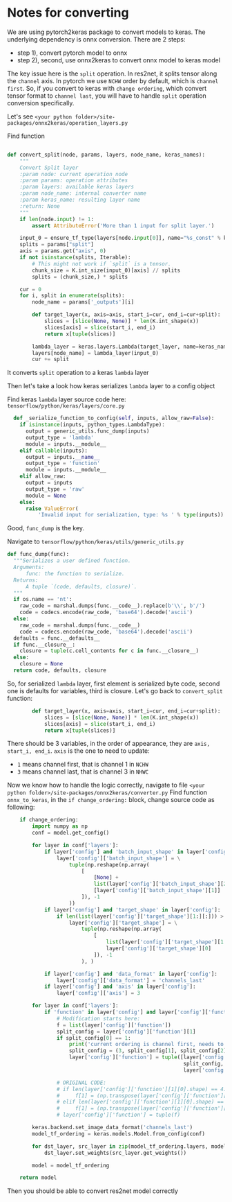 # Notes for converting

We are using pytorch2keras package to convert models to keras. The underlying dependency is onnx conversion.
There are 2 steps:

- step 1), convert pytorch model to onnx
- step 2), second, use onnx2keras to convert onnx model to keras model

The key issue here is the `split` operation. In res2net, it splits tensor along the `channel` axis.
In pytorch we use `NCHW` order by default, which is `channel first`. So, if you convert to keras with `change ordering`, which convert tensor format to `channel last`, you will have to handle `split` operation conversion specifically.

Let's see `<your python folder>/site-packages/onnx2keras/operation_layers.py`

Find function 

```python

def convert_split(node, params, layers, node_name, keras_names):
    """
    Convert Split layer
    :param node: current operation node
    :param params: operation attributes
    :param layers: available keras layers
    :param node_name: internal converter name
    :param keras_name: resulting layer name
    :return: None
    """
    if len(node.input) != 1:
        assert AttributeError('More than 1 input for split layer.')

    input_0 = ensure_tf_type(layers[node.input[0]], name="%s_const" % keras_names[0])
    splits = params["split"]
    axis = params.get("axis", 0)
    if not isinstance(splits, Iterable):
        # This might not work if `split` is a tensor.
        chunk_size = K.int_size(input_0)[axis] // splits
        splits = (chunk_size,) * splits

    cur = 0
    for i, split in enumerate(splits):
        node_name = params['_outputs'][i]

        def target_layer(x, axis=axis, start_i=cur, end_i=cur+split):
            slices = [slice(None, None)] * len(K.int_shape(x))
            slices[axis] = slice(start_i, end_i)
            return x[tuple(slices)]

        lambda_layer = keras.layers.Lambda(target_layer, name=keras_names[i])
        layers[node_name] = lambda_layer(input_0)
        cur += split
``` 

It converts `split` operation to a keras `lambda` layer

Then let's take a look how keras serializes `lambda` layer to a config object

Find keras `lambda` layer source code here: `tensorflow/python/keras/layers/core.py`

```python
  def _serialize_function_to_config(self, inputs, allow_raw=False):
    if isinstance(inputs, python_types.LambdaType):
      output = generic_utils.func_dump(inputs)
      output_type = 'lambda'
      module = inputs.__module__
    elif callable(inputs):
      output = inputs.__name__
      output_type = 'function'
      module = inputs.__module__
    elif allow_raw:
      output = inputs
      output_type = 'raw'
      module = None
    else:
      raise ValueError(
          'Invalid input for serialization, type: %s ' % type(inputs))
```

Good, `func_dump` is the key.

Navigate to `tensorflow/python/keras/utils/generic_utils.py`

```python
def func_dump(func):
  """Serializes a user defined function.
  Arguments:
      func: the function to serialize.
  Returns:
      A tuple `(code, defaults, closure)`.
  """
  if os.name == 'nt':
    raw_code = marshal.dumps(func.__code__).replace(b'\\', b'/')
    code = codecs.encode(raw_code, 'base64').decode('ascii')
  else:
    raw_code = marshal.dumps(func.__code__)
    code = codecs.encode(raw_code, 'base64').decode('ascii')
  defaults = func.__defaults__
  if func.__closure__:
    closure = tuple(c.cell_contents for c in func.__closure__)
  else:
    closure = None
  return code, defaults, closure
```

So, for serialized `lambda` layer, first element is serialized byte code, second one is defaults for variables, third is closure.
Let's go back to `convert_split` function:

```python
        def target_layer(x, axis=axis, start_i=cur, end_i=cur+split):
            slices = [slice(None, None)] * len(K.int_shape(x))
            slices[axis] = slice(start_i, end_i)
            return x[tuple(slices)]
```

There should be 3 variables, in the order of appearance, they are `axis, start_i, end_i`. 
`axis` is the one to need to update:
- `1` means channel first, that is channel 1 in `NCHW`
- `3` means channel last, that is channel 3 in `NHWC`

Now we know how to handle the logic correctly, navigate to file `<your python folder>/site-packages/onnx2keras/converter.py`
Find function `onnx_to_keras`, in the `if change_ordering:` block, change source code as following:

```python
    if change_ordering:
        import numpy as np
        conf = model.get_config()

        for layer in conf['layers']:
            if layer['config'] and 'batch_input_shape' in layer['config']:
                layer['config']['batch_input_shape'] = \
                    tuple(np.reshape(np.array(
                        [
                            [None] +
                            list(layer['config']['batch_input_shape'][2:][:]) +
                            [layer['config']['batch_input_shape'][1]]
                        ]), -1
                    ))
            if layer['config'] and 'target_shape' in layer['config']:
                if len(list(layer['config']['target_shape'][1:][:])) > 0:
                    layer['config']['target_shape'] = \
                        tuple(np.reshape(np.array(
                            [
                                list(layer['config']['target_shape'][1:][:]),
                                layer['config']['target_shape'][0]
                            ]), -1
                        ), )

            if layer['config'] and 'data_format' in layer['config']:
                layer['config']['data_format'] = 'channels_last'
            if layer['config'] and 'axis' in layer['config']:
                layer['config']['axis'] = 3

        for layer in conf['layers']:
            if 'function' in layer['config'] and layer['config']['function'][1] is not None:
                # Modification starts here:
                f = list(layer['config']['function'])
                split_config = layer['config']['function'][1]
                if split_config[0] == 1:
                    print('current ordering is channel first, needs to be converted')
                    split_config = (3, split_config[1], split_config[2])
                    layer['config']['function'] = tuple([layer['config']['function'][0],
                                                         split_config,
                                                         layer['config']['function'][2]])

                # ORIGINAL CODE:
                # if len(layer['config']['function'][1][0].shape) == 4:
                #     f[1] = (np.transpose(layer['config']['function'][1][0], [0, 2, 3, 1]), f[1][1])
                # elif len(layer['config']['function'][1][0].shape) == 3:
                #     f[1] = (np.transpose(layer['config']['function'][1][0], [0, 2, 1]), f[1][1])
                # layer['config']['function'] = tuple(f)

        keras.backend.set_image_data_format('channels_last')
        model_tf_ordering = keras.models.Model.from_config(conf)

        for dst_layer, src_layer in zip(model_tf_ordering.layers, model.layers):
            dst_layer.set_weights(src_layer.get_weights())

        model = model_tf_ordering

    return model

```

Then you should be able to convert res2net model correctly
